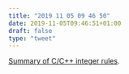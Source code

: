 ```yaml
---
title: "2019 11 05 09 46 50"
date: 2019-11-05T09:46:51+01:00
draft: false
type: "tweet"
---
```

[Summary of C/C++ integer rules](https://www.nayuki.io/page/summary-of-c-cpp-integer-rules).
